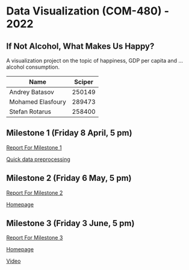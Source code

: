 # Data Visualization (COM-480) - 2022
## If Not Alcohol, What Makes Us Happy?
A visualization project on the topic of happiness, GDP per capita and ... alcohol consumption.

| Name              | Sciper |
|-------------------|--------|
| Andrey Batasov    | 250149 |
| Mohamed Elasfoury | 289473 |
| Stefan Rotarus    | 258400 |


## Milestone 1 (Friday 8 April, 5 pm) 
[Report For Milestone 1](Milestones/milestone1.ipynb)

[Quick data preprocessing](Preprocessing/check_countries.py)

## Milestone 2 (Friday 6 May, 5 pm) 
[Report For Milestone 2](Milestones/milestone2.ipynb)

[Homepage](https://com-480-data-visualization.github.io/datavis-project-2022-notafootballteam/)

## Milestone 3 (Friday 3 June, 5 pm) 
[Report For Milestone 3]()

[Homepage](https://com-480-data-visualization.github.io/datavis-project-2022-notafootballteam/)

[Video](https://www.loom.com/share/84136531cc624005a8cb057f594867dc)

